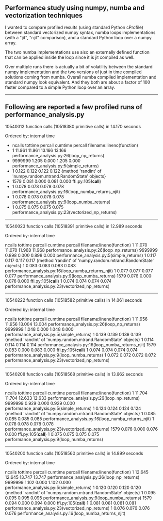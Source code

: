 ## Performance study using numpy, numba and vectorization techniques
I wanted to compare profiled results (using standard Python cProfile) between standard
vectorized numpy syntax, numba loops implementations (with a "jit", "njit" comparison),
and a standard Python loop over a numpy array.

The two numba implementations use also an externally defined function that can be applied inside the loop since it is jit compiled as well.

Over multiple runs there is actually a bit of volatility between the standard numpy implementation and the two versions of just in time compiled solutions coming from numba.
Overall numba compiled implementation and standard numpy look equivalent.
And they both are about a factor of 100 faster compared to a simple Python loop over an array.

---------------------------------------------------------------------------------
Following are reported a few profiled runs of performance_analysis.py
---------------------------------------------------------------------------------
10540012 function calls (10518380 primitive calls) in 14.170 seconds

Ordered by: internal time

* ncalls  tottime  percall  cumtime  percall filename:lineno(function)
* 1   11.961   11.961   13.166   13.166 performance_analysis.py:26(loop_np_returns)
* 9999999    1.205    0.000    1.205    0.000 performance_analysis.py:5(simple_returns)
* 1    0.122    0.122    0.122    0.122 {method 'randint' of 'numpy.random.mtrand.RandomState' objects}
* 1579    0.081    0.000    0.081    0.000 ffi.py:105(__call__)
* 1    0.078    0.078    0.078    0.078 performance_analysis.py:16(loop_numba_returns_njit)
* 1    0.078    0.078    0.078    0.078 performance_analysis.py:9(loop_numba_returns)
* 1    0.075    0.075    0.075    0.075 performance_analysis.py:23(vectorized_np_returns)

---------------------------------------------------------------------------------
10540023 function calls (10518391 primitive calls) in 12.989 seconds

Ordered by: internal time

ncalls  tottime  percall  cumtime  percall filename:lineno(function)
1   11.070   11.070   11.968   11.968 performance_analysis.py:26(loop_np_returns)
9999999    0.898    0.000    0.898    0.000 performance_analysis.py:5(simple_returns)
1    0.117    0.117    0.117    0.117 {method 'randint' of 'numpy.random.mtrand.RandomState' objects}
1    0.083    0.083    0.083    0.083 performance_analysis.py:16(loop_numba_returns_njit)
1    0.077    0.077    0.077    0.077 performance_analysis.py:9(loop_numba_returns)
1579    0.076    0.000    0.076    0.000 ffi.py:105(__call__)
1    0.074    0.074    0.074    0.074 performance_analysis.py:23(vectorized_np_returns)

---------------------------------------------------------------------------------
10540222 function calls (10518582 primitive calls) in 14.061 seconds

Ordered by: internal time

ncalls  tottime  percall  cumtime  percall filename:lineno(function)
1   11.956   11.956   13.004   13.004 performance_analysis.py:26(loop_np_returns)
9999999    1.048    0.000    1.048    0.000 performance_analysis.py:5(simple_returns)
1    0.139    0.139    0.139    0.139 {method 'randint' of 'numpy.random.mtrand.RandomState' objects}
1    0.114    0.114    0.114    0.114 performance_analysis.py:16(loop_numba_returns_njit)
1579    0.083    0.000    0.083    0.000 ffi.py:105(__call__)
1    0.074    0.074    0.074    0.074 performance_analysis.py:9(loop_numba_returns)
1    0.072    0.072    0.072    0.072 performance_analysis.py:23(vectorized_np_returns)

---------------------------------------------------------------------------------
10540208 function calls (10518568 primitive calls) in 13.662 seconds

Ordered by: internal time

ncalls  tottime  percall  cumtime  percall filename:lineno(function)
1   11.704   11.704   12.633   12.633 performance_analysis.py:26(loop_np_returns)
9999999    0.929    0.000    0.929    0.000 performance_analysis.py:5(simple_returns)
1    0.124    0.124    0.124    0.124 {method 'randint' of 'numpy.random.mtrand.RandomState' objects}
1    0.085    0.085    0.085    0.085 performance_analysis.py:16(loop_numba_returns_njit)
1    0.078    0.078    0.078    0.078 performance_analysis.py:23(vectorized_np_returns)
1579    0.076    0.000    0.076    0.000 ffi.py:105(__call__)
1    0.075    0.075    0.075    0.075 performance_analysis.py:9(loop_numba_returns)

---------------------------------------------------------------------------------
10540200 function calls (10518560 primitive calls) in 14.899 seconds

Ordered by: internal time

ncalls  tottime  percall  cumtime  percall filename:lineno(function)
1   12.645   12.645   13.747   13.747 performance_analysis.py:26(loop_np_returns)
9999999    1.102    0.000    1.102    0.000 performance_analysis.py:5(simple_returns)
1    0.120    0.120    0.120    0.120 {method 'randint' of 'numpy.random.mtrand.RandomState' objects}
1    0.095    0.095    0.095    0.095 performance_analysis.py:9(loop_numba_returns)
1579    0.094    0.000    0.094    0.000 ffi.py:105(__call__)
1    0.081    0.081    0.081    0.081 performance_analysis.py:23(vectorized_np_returns)
1    0.076    0.076    0.076    0.076 performance_analysis.py:16(loop_numba_returns_njit)
